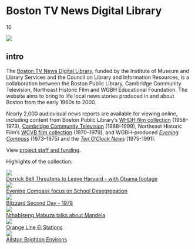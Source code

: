 # Boston TV News Digital Library

10

![](https://s3.amazonaws.com/openvault.wgbh.org/special_collections/tocn/tocn-q-50.jpg)

## intro

The [Boston TV News Digital Library](http://bostonlocaltv.org), funded by the 
Institute of Museum and Library Services and the Council on Library and Information 
Resources, is a collaboration between the Boston Public Library, Cambridge Community 
Television, Northeast Historic Film and WGBH Educational Foundation. The website 
aims to bring to life local news stories produced in and about Boston from the early 
1960s to 2000.

Nearly 2,000 audiovisual news reports are available for viewing online, including content from 
Boston Public Library’s [WHDH film collection](http://bostonlocaltv.org/whdh) (1958–1973), 
[Cambridge Community Television](http://bostonlocaltv.org/cctv) (1988–1999), 
Northeast Historic Film’s [WCVB film collection](http://bostonlocaltv.org/wcvb) (1970–1979), 
and WGBH-produced 
[*Evening Compass*](http://bostonlocaltv.org/catalog?f[collection_s][]=Evening+Compass%2C+The) (1973–1975)
and the [*Ten O’Clock News*](http://bostonlocaltv.org/wgbh) (1975-1991).

View [project staff and funding](/credits/credits-ton).

Highlights of the collection:

<div class="document col-md-4 col-sm-6">
    <a href="http://bostonlocaltv.org/catalog/V_UDAMVZGA4JEY06N">
        <img src="https://s3.amazonaws.com/openvault.wgbh.org/special_collections/tocn/V_UDAMVZGA4JEY06N.png"/>
        <div class="info">Derrick Bell Threatens to Leave Harvard - with Obama footage</div>
    </a>
</div>

<div class="document col-md-4 col-sm-6">
    <a href="http://bostonlocaltv.org/catalog/V_LN8RID02NE1W3AK">
        <img src="https://s3.amazonaws.com/openvault.wgbh.org/special_collections/tocn/V_LN8RID02NE1W3AK.png"/>
        <div class="info">Evening Compass focus on School Desegregation</div>
    </a>
</div>

<div class="clearfix hidden-md hidden-lg"></div>

<div class="document col-md-4 col-sm-6">
    <a href="http://bostonlocaltv.org/catalog/V_OUS1BQH8VP7MVMQ">
        <img src="https://s3.amazonaws.com/openvault.wgbh.org/special_collections/tocn/V_OUS1BQH8VP7MVMQ.png"/>
        <div class="info">Blizzard Second Day - 1978</div>
    </a>
</div>

<div class="clearfix hidden-sm"></div>

<div class="document col-md-4 col-sm-6">
    <a href="http://bostonlocaltv.org/catalog/V_3GABP3HGN6CGIOW">
        <img src="https://s3.amazonaws.com/openvault.wgbh.org/special_collections/tocn/V_3GABP3HGN6CGIOW.png"/>
        <div class="info">Nthabiseng Mabuza talks about Mandela</div>
    </a>
</div>

<div class="clearfix hidden-md hidden-lg"></div>

<div class="document col-md-4 col-sm-6">
    <a href="http://bostonlocaltv.org/catalog/V_K8BUH3FQFLF84AV">
        <img src="https://s3.amazonaws.com/openvault.wgbh.org/special_collections/tocn/V_K8BUH3FQFLF84AV.png"/>
        <div class="info">Orange Line El Stations</div>
    </a>
</div>

<div class="document col-md-4 col-sm-6">
    <a href="http://bostonlocaltv.org/catalog/V_UALBIB1J205O4AA">
        <img src="https://s3.amazonaws.com/openvault.wgbh.org/special_collections/tocn/V_UALBIB1J205O4AA.png"/>
        <div class="info">Allston Brighton Environs</div>
    </a>
</div>
